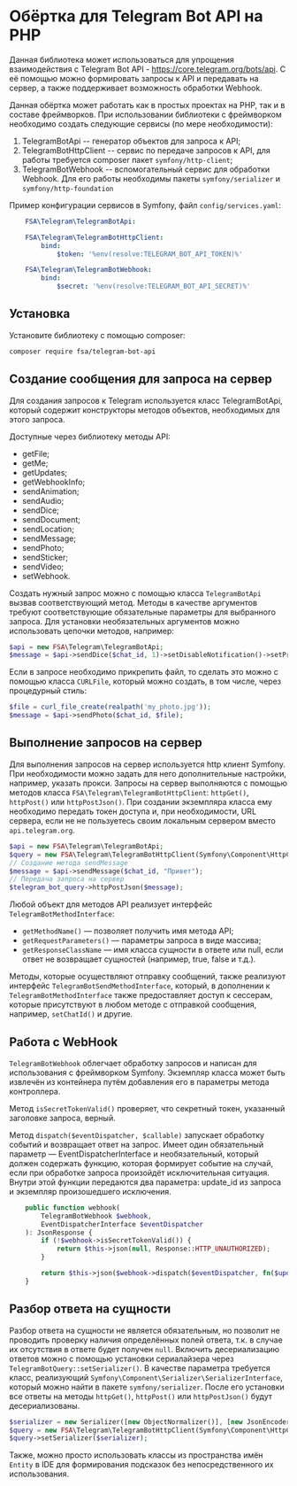 # Обёртка для Telegram Bot API на PHP

Данная библиотека может использоваться для упрощения взаимодействия с Telegram Bot API - <https://core.telegram.org/bots/api>. С её помощью можно формировать запросы к API и передавать на сервер, а также поддерживает возможность обработки Webhook.

Данная обёртка может работать как в простых проектах на PHP, так и в составе фреймворков. При использовании библиотеки с фреймворком необходимо создать следующие сервисы (по мере необходимости):

1. TelegramBotApi -- генератор объектов для запроса к API;
2. TelegramBotHttpClient -- сервис по передаче запросов к API, для работы требуется composer пакет `symfony/http-client`;
3. TelegramBotWebhook -- вспомогательный сервис для обработки Webhook. Для его работы необходимы пакеты `symfony/serializer` и `symfony/http-foundation`

Пример конфигурации сервисов в Symfony, файл `config/services.yaml`:

```yaml
    FSA\Telegram\TelegramBotApi:

    FSA\Telegram\TelegramBotHttpClient:
        bind:
            $token: '%env(resolve:TELEGRAM_BOT_API_TOKEN)%'

    FSA\Telegram\TelegramBotWebhook:
        bind:
            $secret: '%env(resolve:TELEGRAM_BOT_API_SECRET)%'
```

## Установка

Установите библиотеку с помощью composer:

```bash
composer require fsa/telegram-bot-api
```

## Создание сообщения для запроса на сервер

Для создания запросов к Telegram используется класс TelegramBotApi, который содержит конструкторы методов объектов, необходимых для этого запроса.

Доступные через библиотеку методы API:

* getFile;
* getMe;
* getUpdates;
* getWebhookInfo;
* sendAnimation;
* sendAudio;
* sendDice;
* sendDocument;
* sendLocation;
* sendMessage;
* sendPhoto;
* sendSticker;
* sendVideo;
* setWebhook.

Создать нужный запрос можно с помощью класса `TelegramBotApi` вызвав соответствующий метод. Методы в качестве аргументов требуют соответствующие обязательные параметры для выбранного запроса. Для установки необязательных аргументов можно использовать цепочки методов, например:

```php
$api = new FSA\Telegram\TelegramBotApi;
$message = $api->sendDice($chat_id, 1)->setDisableNotification()->setProtectContent();
```

Если в запросе необходимо прикрепить файл, то сделать это можно с помощью класса `CURLFile`, который можно создать, в том числе, через процедурный стиль:

```php
$file = curl_file_create(realpath('my_photo.jpg'));
$message = $api->sendPhoto($chat_id, $file);
```

## Выполнение запросов на сервер

Для выполнения запросов на сервер используется http клиент Symfony. При необходимости можно задать для него дополнительные настройки, например, указать прокси. Запросы на сервер выполняются с помощью методов класса `FSA\Telegram\TelegramBotHttpClient`: `httpGet()`, `httpPost()` или `httpPostJson()`. При создании экземпляра класса ему необходимо передать токен доступа и, при необходимости, URL сервера, если не не пользуетесь своим локальным сервером вместо `api.telegram.org`.

```php
$api = new FSA\Telegram\TelegramBotApi;
$query = new FSA\Telegram\TelegramBotHttpClient(Symfony\Component\HttpClient\HttpClient::create(), 'TOKEN');
// Создание метода sendMessage
$message = $api->sendMessage($chat_id, "Привет");
// Передача запроса на сервер
$telegram_bot_query->httpPostJson($message);
```

Любой объект для методов API реализует интерфейс `TelegramBotMethodInterface`:

* `getMethodName()` — позволяет получить имя метода API;
* `getRequestParameters()` — параметры запроса в виде массива;
* `getResponseClassName` — имя класса сущности в ответе или null, если ответ не возвращает сущностей (например, true, false и т.д.).

Методы, которые осуществляют отправку сообщений, также реализуют интерфейс `TelegramBotSendMethodInterface`, который, в дополнении к `TelegramBotMethodInterface` также предоставляет доступ к сессерам, которые присутствуют в любом методе с отправкой сообщения, например, `setChatId()` и другие.

## Работа с WebHook

`TelegramBotWebhook` облегчает обработку запросов и написан для использования с фреймворком Symfony. Экземпляр класса может быть извлечён из контейнера путём добавления его в параметры метода контроллера.

Метод `isSecretTokenValid()` проверяет, что секретный токен, указанный заголовке запроса, верный.

Метод `dispatch($eventDispatcher, $callable)` запускает обработку событий и возвращает ответ на запрос. Имеет один обязательный параметр — EventDispatcherInterface и необязательный, который должен содержать функцию, которая формирует событие на случай, если при обработке запроса произойдёт исключительная ситуация. Внутри этой функции передаются два параметра: update_id из запроса и экземпляр произошедшего исключения.

```php
    public function webhook(
        TelegramBotWebhook $webhook,
        EventDispatcherInterface $eventDispatcher
    ): JsonResponse {
        if (!$webhook->isSecretTokenValid()) {
            return $this->json(null, Response::HTTP_UNAUTHORIZED);
        }

        return $this->json($webhook->dispatch($eventDispatcher, fn($update_id, $e) => new AdminNotifyTextMessage('Во время обработки сообщения ' . $update_id . " произошла ошибка.\n" . $e)));
    }
```

## Разбор ответа на сущности

Разбор ответа на сущности не является обязательным, но позволит не проводить проверку наличия определённых полей ответа, т.к. в случае их отсутствия в ответе будет получен `null`. Включить десериализацию ответов можно с помощью установки сериалайзера через `TelegramBotQuery::setSerializer()`. В качестве параметра требуется класс, реализующий `Symfony\Component\Serializer\SerializerInterface`, который можно найти в пакете `symfony/serializer`. После его установки все ответы на методы `httpGet()`, `httpPost()` или `httpPostJson()` будут десериализованы.

```php
$serializer = new Serializer([new ObjectNormalizer()], [new JsonEncoder]);
$query = new FSA\Telegram\TelegramBotHttpClient(Symfony\Component\HttpClient\HttpClient::create(), 'TOKEN');
$query->setSerializer($serializer);
```

Также, можно просто использовать классы из пространства имён `Entity` в IDE для формирования подсказок без непосредственного их использования.
